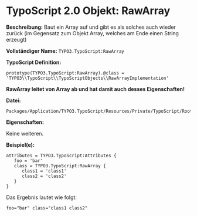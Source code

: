 # TypoScript 2.0 Objekt: RawArray

**Beschreibung:** Baut ein Array auf und gibt es als solches auch wieder zurück (im Gegensatz zum Objekt Array, welches am Ende einen String erzeugt)

**Vollständiger Name:** `TYPO3.TypoScript:RawArray`

**TypoScript Definition:** 
```
prototype(TYPO3.TypoScript:RawArray).@class = 'TYPO3\\TypoScript\\TypoScriptObjects\\RawArrayImplementation'
```

**RawArray leitet von Array ab und hat damit auch desses Eigenschaften!**

**Datei:**
```
Packages/Application/TYPO3.TypoScript/Resources/Private/TypoScript/Root.ts2
```

**Eigenschaften:**

Keine weiteren.

**Beispiel(e):**

```
attributes = TYPO3.TypoScript:Attributes {
   foo = 'bar'
   class = TYPO3.TypoScript:RawArray {
      class1 = 'class1'
      class2 = 'class2'
   }
}
```

Das Ergebnis lautet wie folgt:

```
foo="bar" class="class1 class2"
```